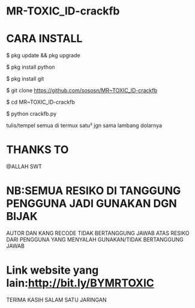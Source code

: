# MR-TOXIC_ID-crackfb


# CARA INSTALL

$ pkg update && pkg upgrade

$ pkg install python

$ pkg install git

$ git clone https://github.com/sososn/MR~TOXIC_ID-crackfb

$ cd MR~TOXIC_ID-crackfb

$ python crackfb.py



tulis/tempel semua di termux satu² jgn sama lambang dolarnya




# THANKS TO
 
@ALLAH SWT


# NB:SEMUA RESIKO DI TANGGUNG PENGGUNA JADI GUNAKAN DGN BIJAK
   AUTOR DAN KANG RECODE TIDAK BERTANGGUNG JAWAB ATAS RESIKO
   DARI PENGGUNA YANG MENYALAH GUNAKAN/TIDAK BERTANGGUNG JAWAB

# Link website yang lain:http://bit.ly/BYMRTOXIC

TERIMA KASIH SALAM SATU JARINGAN
